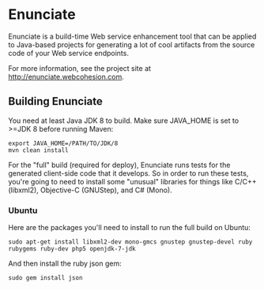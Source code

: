 # Enunciate #

Enunciate is a build-time Web service enhancement tool that can
be applied to Java-based projects for generating a lot of cool
artifacts from the source code of your Web service endpoints.

For more information, see the project site at http://enunciate.webcohesion.com.

## Building Enunciate ###

You need at least Java JDK 8 to build. Make sure JAVA_HOME is set to >=JDK 8 before running Maven:

    export JAVA_HOME=/PATH/TO/JDK/8
    mvn clean install

For the "full" build (required for deploy), Enunciate runs tests for the generated client-side code that it 
develops. So in order to run these tests, you're going to need to install some "unusual" libraries for 
things like C/C++ (libxml2), Objective-C (GNUStep), and C# (Mono).

### Ubuntu ###

Here are the packages you'll need to install to run the full build on Ubuntu:

```sudo apt-get install libxml2-dev mono-gmcs gnustep gnustep-devel ruby rubygems ruby-dev php5 openjdk-7-jdk```

And then install the ruby json gem:

```sudo gem install json```
